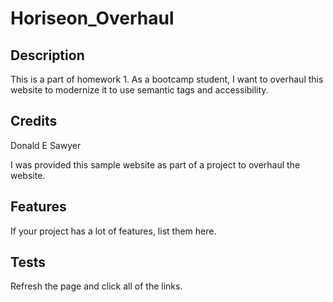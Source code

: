 # Horiseon_Overhaul

## Description

This is a part of homework 1.  As a bootcamp student, I want to overhaul this website to modernize it to use semantic tags and accessibility.

## Credits

Donald E Sawyer

I was provided this sample website as part of a project to overhaul the website.


## Features

If your project has a lot of features, list them here.

## Tests

Refresh the page and click all of the links.